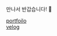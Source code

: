 만나서 반갑습니다! 🤭

[portfoilo](https://www.notion.so/parkdaeunportfolio/32755a99fd494322a460debf174a4c76) <br>
[velog](https://developerdaeun.tistory.com/)
